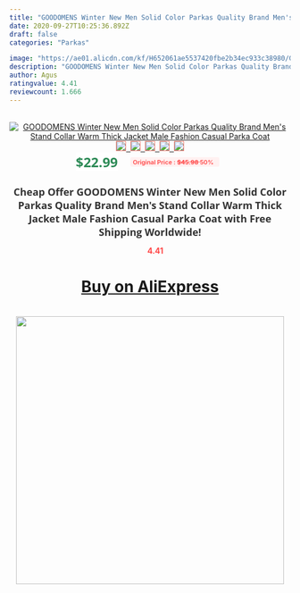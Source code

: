 ```yaml
---
title: "GOODOMENS Winter New Men Solid Color Parkas Quality Brand Men's Stand Collar Warm Thick Jacket Male Fashion Casual Parka Coat"
date: 2020-09-27T10:25:36.892Z
draft: false
categories: "Parkas"

image: "https://ae01.alicdn.com/kf/H652061ae5537420fbe2b34ec933c38980/GOODOMENS-Winter-New-Men-Solid-Color-Parkas-Quality-Brand-Men-s-Stand-Collar-Warm-Thick-Jacket.jpg"
description: "GOODOMENS Winter New Men Solid Color Parkas Quality Brand Men's Stand Collar Warm Thick Jacket Male Fashion Casual Parka Coat"
author: Agus
ratingvalue: 4.41
reviewcount: 1.666
---
```

<br>
<div style="text-align: center;">
<a href="https://s.click.aliexpress.com/e/_AspgRx" target="_blank" rel="nofollow noopener noreferrer"><img alt="GOODOMENS Winter New Men Solid Color Parkas Quality Brand Men's Stand Collar Warm Thick Jacket Male Fashion Casual Parka Coat" class="magnifier-image" src="https://ae01.alicdn.com/kf/H652061ae5537420fbe2b34ec933c38980/GOODOMENS-Winter-New-Men-Solid-Color-Parkas-Quality-Brand-Men-s-Stand-Collar-Warm-Thick-Jacket.jpg_640x640.jpg">
<br>
<img style="border:1px solid salmon" src="https://ae01.alicdn.com/kf/H652061ae5537420fbe2b34ec933c38980/GOODOMENS-Winter-New-Men-Solid-Color-Parkas-Quality-Brand-Men-s-Stand-Collar-Warm-Thick-Jacket.jpg_120x120.jpg">&nbsp;&nbsp;<img style="border:1px solid salmon" src="https://ae01.alicdn.com/kf/H6dd711f50fcc42ffaaef7a1374da52adZ/GOODOMENS-Winter-New-Men-Solid-Color-Parkas-Quality-Brand-Men-s-Stand-Collar-Warm-Thick-Jacket.jpg_120x120.jpg">&nbsp;&nbsp;<img style="border:1px solid salmon" src="https://ae01.alicdn.com/kf/H6696c05f2cb149ab95f3df2255e51066t/GOODOMENS-Winter-New-Men-Solid-Color-Parkas-Quality-Brand-Men-s-Stand-Collar-Warm-Thick-Jacket.jpg_120x120.jpg">&nbsp;&nbsp;<img style="border:1px solid salmon" src="https://ae01.alicdn.com/kf/He3aac63099a042169da91c3dde79ec3cV/GOODOMENS-Winter-New-Men-Solid-Color-Parkas-Quality-Brand-Men-s-Stand-Collar-Warm-Thick-Jacket.jpg_120x120.jpg">&nbsp;&nbsp;<img style="border:1px solid salmon" src="https://ae01.alicdn.com/kf/H88fddedcf8824883a47d8f97a0bbc4e11/GOODOMENS-Winter-New-Men-Solid-Color-Parkas-Quality-Brand-Men-s-Stand-Collar-Warm-Thick-Jacket.jpg_120x120.jpg"></a></div><br0>
<div style="text-align: center;"><span style="background-color: white; border: 0px; box-sizing: border-box; color: seagreen; display: inline-block; font-family: &quot;open sans&quot; , &quot;arial&quot; , &quot;helvetica&quot; , sans-serif , &quot;heiti&quot;; font-size: 24px; font-stretch: inherit; font-weight: 700; line-height: inherit; margin: 0px 10px 0px 0px; padding: 0px; vertical-align: middle;">$22.99 </span>
<span style="background: rgb(255 , 241 , 241); border-radius: 3px; border: 0px; box-sizing: border-box; color: #ff4747; display: inline-block; font-family: inherit; font-size: 12px; font-stretch: inherit; font-style: inherit; font-variant: inherit; font-weight: 600; line-height: inherit; margin: 0px; padding: 2px 5px; transform: scale(0.9); vertical-align: middle;">Original Price : <b style="text-decoration: line-through;">$45.98 </b> 50%&nbsp;&nbsp;</span></div>
<h1 style="color: #333333; display: inline-block; font-family: &quot;open sans&quot; , &quot;arial&quot; , &quot;helvetica&quot; , sans-serif , &quot;heiti&quot;; font-size: 18px; font-stretch: inherit; font-weight: 700; text-align: center;">Cheap Offer GOODOMENS Winter New Men Solid Color Parkas Quality Brand Men's Stand Collar Warm Thick Jacket Male Fashion Casual Parka Coat with Free Shipping Worldwide!</h1>
<div style="color: #ff4747; text-align: center;">
<img src="https://4.bp.blogspot.com/-M0ZcTcb-5uY/XleCXlxnR4I/AAAAAAAAAEc/OrjgMkXV1oMQFaCRZj5HQwOCBcu3w1FegCPcBGAYYCw/s1600/star.png" style="height: 15px;">&nbsp;<b>4.41</b></div>
<div class="button_cont" align="center"><a class="buynow_a" href="https://s.click.aliexpress.com/e/_AspgRx" target="_blank" rel="nofollow noopener noreferrer"><H1>Buy on AliExpress</H1></a></div><br>
<div class="separator" style="clear: both; text-align: center;">
<img src="https://lh3.googleusercontent.com/-pTy5HemUv9M/XlePHvY0dAI/AAAAAAAAAE4/0nX5iRUoIWY8eMW9Dpxeirr157OZliDIgCLcBGAsYHQ/s1600/badge.gif" width="480">
</div>

